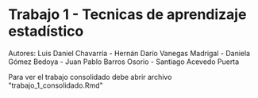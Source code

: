 # Trabajo 1 - Tecnicas de aprendizaje estadístico
Autores: Luis Daniel Chavarría - Hernán Darío Vanegas Madrigal - Daniela Gómez Bedoya - Juan Pablo Barros Osorio - Santiago Acevedo Puerta

Para ver el trabajo consolidado debe abrir archivo "trabajo_1_consolidado.Rmd"